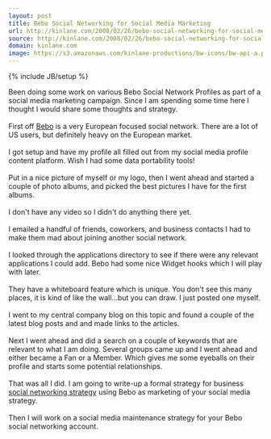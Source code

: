 ```yaml
---
layout: post
title: Bebo Social Networking for Social Media Marketing
url: http://kinlane.com/2008/02/26/bebo-social-networking-for-social-media-marketing/
source: http://kinlane.com/2008/02/26/bebo-social-networking-for-social-media-marketing/
domain: kinlane.com
image: https://s3.amazonaws.com/kinlane-productions/bw-icons/bw-api-a.png
---
```

{% include JB/setup %}

<p>
     Been doing some work on various Bebo Social Network Profiles as part of a social media marketing campaign. Since I am spending some time here I thought I would share some thoughts and strategy.
     <br />
     <br />
     First off <a href="http://www.bebo.com/">Bebo</a> is a very European focused social network. There are a lot of US users, but definitely heavy on the European market.
     <br />
     <br />
     I got setup and have my profile all filled out from my social media profile content platform. Wish I had some data portability tools!
     <br />
     <br />
     Put in a nice picture of myself or my logo, then I went ahead and started a couple of photo albums, and picked the best pictures I have for the first albums.
     <br />
     <br />
     I don't have any video so I didn't do anything there yet.
     <br />
     <br />
     I emailed a handful of friends, coworkers, and business contacts I had to make them mad about joining another social network.
     <br />
     <br />
     I looked through the applications directory to see if there were any relevant applications I could add. Bebo had some nice Widget hooks which I will play with later.
     <br />
     <br />
     They have a whiteboard feature which is unique. You don't see this many places, it is kind of like the wall...but you can draw. I just posted one myself.
     <br />
     <br />
     I went to my central company blog on this topic and found a couple of the latest blog posts and and made links to the articles.
     <br />
     <br />
     Next I went ahead and did a search on a couple of keywords that are relevant to what I am doing. Several groups came up and I went ahead and either became a Fan or a Member. Which gives me some eyeballs on their profile and starts some potential relationships.
     <br />
     <br />
     That was all I did. I am going to write-up a formal strategy for business <a href="http://www.socialsquad.com/">social networking strategy</a> using Bebo as marketing of your social media strategy.
     <br />
     <br />
     Then I will work on a social media maintenance strategy for your Bebo social networking account.
</p>